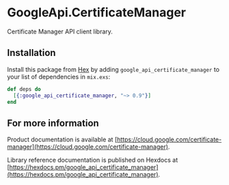# GoogleApi.CertificateManager

Certificate Manager API client library.



## Installation

Install this package from [Hex](https://hex.pm) by adding
`google_api_certificate_manager` to your list of dependencies in `mix.exs`:

```elixir
def deps do
  [{:google_api_certificate_manager, "~> 0.9"}]
end
```

## For more information

Product documentation is available at [https://cloud.google.com/certificate-manager](https://cloud.google.com/certificate-manager).

Library reference documentation is published on Hexdocs at
[https://hexdocs.pm/google_api_certificate_manager](https://hexdocs.pm/google_api_certificate_manager).
